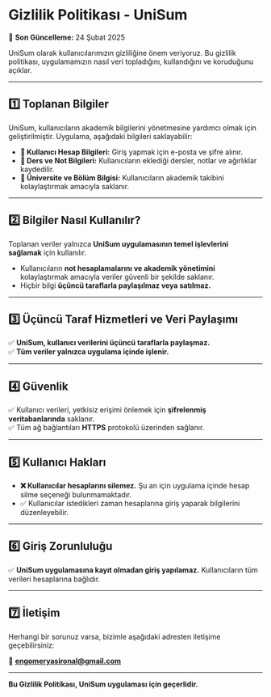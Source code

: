# Gizlilik Politikası - UniSum  

📅 **Son Güncelleme:** 24 Şubat 2025  

UniSum olarak kullanıcılarımızın gizliliğine önem veriyoruz. Bu gizlilik politikası, uygulamamızın nasıl veri topladığını, kullandığını ve koruduğunu açıklar.  

---

## **1️⃣ Toplanan Bilgiler**  
UniSum, kullanıcıların akademik bilgilerini yönetmesine yardımcı olmak için geliştirilmiştir. Uygulama, aşağıdaki bilgileri saklayabilir:  

- **📌 Kullanıcı Hesap Bilgileri:** Giriş yapmak için e-posta ve şifre alınır.  
- **📌 Ders ve Not Bilgileri:** Kullanıcıların eklediği dersler, notlar ve ağırlıklar kaydedilir.  
- **📌 Üniversite ve Bölüm Bilgisi:** Kullanıcıların akademik takibini kolaylaştırmak amacıyla saklanır.  

---

## **2️⃣ Bilgiler Nasıl Kullanılır?**  
Toplanan veriler yalnızca **UniSum uygulamasının temel işlevlerini sağlamak** için kullanılır.  

- Kullanıcıların **not hesaplamalarını ve akademik yönetimini** kolaylaştırmak amacıyla veriler güvenli bir şekilde saklanır.  
- Hiçbir bilgi **üçüncü taraflarla paylaşılmaz veya satılmaz.**  

---

## **3️⃣ Üçüncü Taraf Hizmetleri ve Veri Paylaşımı**  
✅ **UniSum, kullanıcı verilerini üçüncü taraflarla paylaşmaz.**  
✅ **Tüm veriler yalnızca uygulama içinde işlenir.**  

---

## **4️⃣ Güvenlik**  
✅ Kullanıcı verileri, yetkisiz erişimi önlemek için **şifrelenmiş veritabanlarında** saklanır.  
✅ Tüm ağ bağlantıları **HTTPS** protokolü üzerinden sağlanır.  

---

## **5️⃣ Kullanıcı Hakları**  
- **❌ Kullanıcılar hesaplarını silemez.** Şu an için uygulama içinde hesap silme seçeneği bulunmamaktadır.  
- ✅ Kullanıcılar istedikleri zaman hesaplarına giriş yaparak bilgilerini düzenleyebilir.  

---

## **6️⃣ Giriş Zorunluluğu**  
✅ **UniSum uygulamasına kayıt olmadan giriş yapılamaz.** Kullanıcıların tüm verileri hesaplarına bağlıdır.  

---

## **7️⃣ İletişim**  
Herhangi bir sorunuz varsa, bizimle aşağıdaki adresten iletişime geçebilirsiniz:  

📧 **engomeryasironal@gmail.com**  

---

**Bu Gizlilik Politikası, UniSum uygulaması için geçerlidir.**  
